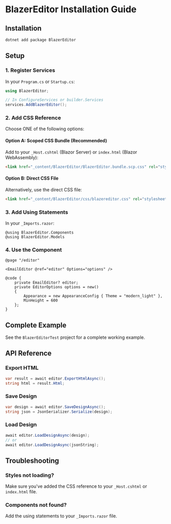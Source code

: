 # BlazerEditor Installation Guide

## Installation

```bash
dotnet add package BlazerEditor
```

## Setup

### 1. Register Services

In your `Program.cs` or `Startup.cs`:

```csharp
using BlazerEditor;

// In ConfigureServices or builder.Services
services.AddBlazerEditor();
```

### 2. Add CSS Reference

Choose ONE of the following options:

#### Option A: Scoped CSS Bundle (Recommended)
Add to your `_Host.cshtml` (Blazor Server) or `index.html` (Blazor WebAssembly):

```html
<link href="_content/BlazerEditor/BlazerEditor.bundle.scp.css" rel="stylesheet" />
```

#### Option B: Direct CSS File
Alternatively, use the direct CSS file:

```html
<link href="_content/BlazerEditor/css/blazereditor.css" rel="stylesheet" />
```

### 3. Add Using Statements

In your `_Imports.razor`:

```razor
@using BlazerEditor.Components
@using BlazerEditor.Models
```

### 4. Use the Component

```razor
@page "/editor"

<EmailEditor @ref="editor" Options="options" />

@code {
    private EmailEditor? editor;
    private EditorOptions options = new()
    {
        Appearance = new AppearanceConfig { Theme = "modern_light" },
        MinHeight = 600
    };
}
```

## Complete Example

See the `BlazerEditorTest` project for a complete working example.

## API Reference

### Export HTML
```csharp
var result = await editor.ExportHtmlAsync();
string html = result.Html;
```

### Save Design
```csharp
var design = await editor.SaveDesignAsync();
string json = JsonSerializer.Serialize(design);
```

### Load Design
```csharp
await editor.LoadDesignAsync(design);
// or
await editor.LoadDesignAsync(jsonString);
```

## Troubleshooting

### Styles not loading?
Make sure you've added the CSS reference to your `_Host.cshtml` or `index.html` file.

### Components not found?
Add the using statements to your `_Imports.razor` file.
